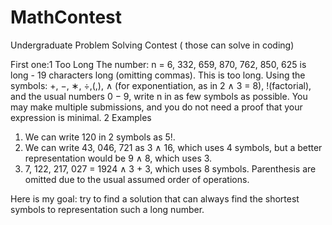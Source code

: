 # MathContest
Undergraduate Problem Solving Contest ( those can solve in coding)

First one:1 Too Long
The number: n = 6, 332, 659, 870, 762, 850, 625 is long - 19 characters long (omitting
commas). This is too long. Using the symbols: +, −, ∗, ÷,(,), ∧ (for exponentiation, as
in 2 ∧ 3 = 8), !(factorial), and the usual numbers 0 − 9, write n in as few symbols as
possible.
You may make multiple submissions, and you do not need a proof that your expression
is minimal.
2 Examples
1. We can write 120 in 2 symbols as 5!.
2. We can write 43, 046, 721 as 3 ∧ 16, which uses 4 symbols, but a better representation
would be 9 ∧ 8, which uses 3.
3. 7, 122, 217, 027 = 1924 ∧ 3 + 3, which uses 8 symbols. Parenthesis are omitted due
to the usual assumed order of operations.


Here is my goal: try to find a solution that can always find the shortest symbols to representation such a long number.

